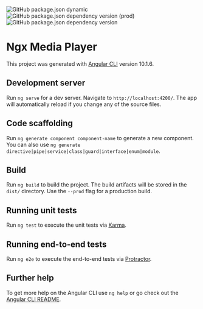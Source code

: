 ![GitHub package.json dynamic](https://img.shields.io/github/package-json/version/shortthirdman/ngx-media-player)
![GitHub package.json dependency version (prod)](https://img.shields.io/github/package-json/dependency-version/shortthirdman/ngx-media-player/lodash)
![GitHub package.json dependency version](https://img.shields.io/github/package-json/dependency-version/shortthirdman/ngx-media-player/dev/@angular/cli)


# Ngx Media Player

This project was generated with [Angular CLI](https://github.com/angular/angular-cli) version 10.1.6.

## Development server

Run `ng serve` for a dev server. Navigate to `http://localhost:4200/`. The app will automatically reload if you change any of the source files.

## Code scaffolding

Run `ng generate component component-name` to generate a new component. You can also use `ng generate directive|pipe|service|class|guard|interface|enum|module`.

## Build

Run `ng build` to build the project. The build artifacts will be stored in the `dist/` directory. Use the `--prod` flag for a production build.

## Running unit tests

Run `ng test` to execute the unit tests via [Karma](https://karma-runner.github.io).

## Running end-to-end tests

Run `ng e2e` to execute the end-to-end tests via [Protractor](http://www.protractortest.org/).

## Further help

To get more help on the Angular CLI use `ng help` or go check out the [Angular CLI README](https://github.com/angular/angular-cli/blob/master/README.md).

